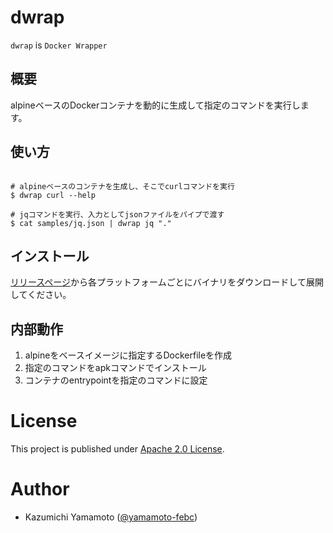 # dwrap

`dwrap` is `Docker Wrapper`

## 概要

alpineベースのDockerコンテナを動的に生成して指定のコマンドを実行します。

## 使い方
 
```bash:dwrapの使い方

# alpineベースのコンテナを生成し、そこでcurlコマンドを実行
$ dwrap curl --help 

# jqコマンドを実行、入力としてjsonファイルをパイプで渡す
$ cat samples/jq.json | dwrap jq "."

```

## インストール

[リリースページ](https://github.com/dwrap/cli/releases/latest)から各プラットフォームごとにバイナリをダウンロードして展開してください。

## 内部動作

1. alpineをベースイメージに指定するDockerfileを作成
1. 指定のコマンドをapkコマンドでインストール
1. コンテナのentrypointを指定のコマンドに設定

# License

This project is published under [Apache 2.0 License](LICENSE).

# Author

* Kazumichi Yamamoto ([@yamamoto-febc](https://github.com/yamamoto-febc))
